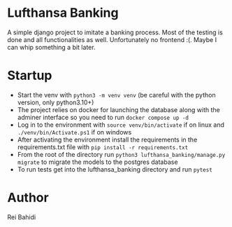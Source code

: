 # Lufthansa Banking

A simple django project to imitate a banking process. Most of the testing is done and all functionalities as well. Unfortunately no frontend :(. Maybe I can whip something a bit later.

# Startup

- Start the venv with `python3 -m venv venv` (be careful with the python version, only python3.10+) 
- The project relies on docker for launching the database along with the adminer interface so you need to run `docker compose up -d`
- Log in to the environment with `source venv/bin/activate` if on linux and `./venv/bin/Activate.ps1` if on windows
- After activating the environment install the requirements in the requirements.txt file with `pip install -r requirements.txt`
- From the root of the directory run `python3 lufthansa_banking/manage.py migrate` to migrate the models to the postgres database
- To run tests get into the lufthansa_banking directory and run `pytest`


# Author

Rei Bahidi



